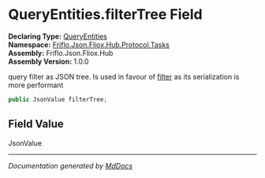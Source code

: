﻿<!--  
  <auto-generated>   
    The contents of this file were generated by a tool.  
    Changes to this file may be list if the file is regenerated  
  </auto-generated>   
-->

# QueryEntities.filterTree Field

**Declaring Type:** [QueryEntities](../index.md)  
**Namespace:** [Friflo.Json.Fliox.Hub.Protocol.Tasks](../../index.md)  
**Assembly:** Friflo.Json.Fliox.Hub  
**Assembly Version:** 1.0.0

query filter as JSON tree. Is used in favour of [filter](filter.md) as its serialization is more performant

```csharp
public JsonValue filterTree;
```

## Field Value

JsonValue

___

*Documentation generated by [MdDocs](https://github.com/ap0llo/mddocs)*
